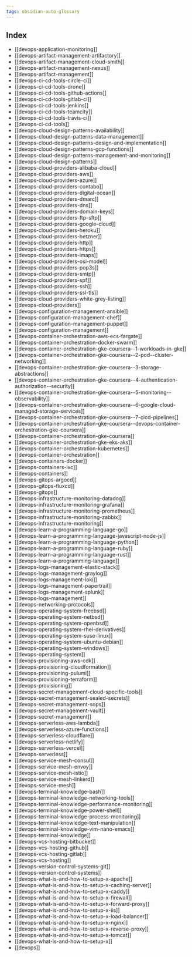 ```yaml
---
tags: obsidian-auto-glossary
---
```

## Index
- [[devops-application-monitoring]]
- [[devops-artifact-management-artifactory]]
- [[devops-artifact-management-cloud-smith]]
- [[devops-artifact-management-nexus]]
- [[devops-artifact-management]]
- [[devops-ci-cd-tools-circle-ci]]
- [[devops-ci-cd-tools-drone]]
- [[devops-ci-cd-tools-github-actions]]
- [[devops-ci-cd-tools-gitlab-ci]]
- [[devops-ci-cd-tools-jenkins]]
- [[devops-ci-cd-tools-teamcity]]
- [[devops-ci-cd-tools-travis-ci]]
- [[devops-ci-cd-tools]]
- [[devops-cloud-design-patterns-availability]]
- [[devops-cloud-design-patterns-data-management]]
- [[devops-cloud-design-patterns-design-and-implementation]]
- [[devops-cloud-design-patterns-gcp-functions]]
- [[devops-cloud-design-patterns-management-and-monitoring]]
- [[devops-cloud-design-patterns]]
- [[devops-cloud-providers-alibaba-cloud]]
- [[devops-cloud-providers-aws]]
- [[devops-cloud-providers-azure]]
- [[devops-cloud-providers-contabo]]
- [[devops-cloud-providers-digital-ocean]]
- [[devops-cloud-providers-dmarc]]
- [[devops-cloud-providers-dns]]
- [[devops-cloud-providers-domain-keys]]
- [[devops-cloud-providers-ftp-sftp]]
- [[devops-cloud-providers-google-cloud]]
- [[devops-cloud-providers-heroku]]
- [[devops-cloud-providers-hetzner]]
- [[devops-cloud-providers-http]]
- [[devops-cloud-providers-https]]
- [[devops-cloud-providers-imaps]]
- [[devops-cloud-providers-osi-model]]
- [[devops-cloud-providers-pop3s]]
- [[devops-cloud-providers-smtp]]
- [[devops-cloud-providers-spf]]
- [[devops-cloud-providers-ssh]]
- [[devops-cloud-providers-ssl-tls]]
- [[devops-cloud-providers-white-grey-listing]]
- [[devops-cloud-providers]]
- [[devops-configuration-management-ansible]]
- [[devops-configuration-management-chef]]
- [[devops-configuration-management-puppet]]
- [[devops-configuration-management]]
- [[devops-container-orchestration-aws-ecs-fargate]]
- [[devops-container-orchestration-docker-swarm]]
- [[devops-container-orchestration-gke-coursera--1-workloads-in-gke]]
- [[devops-container-orchestration-gke-coursera--2-pod--cluster-networking]]
- [[devops-container-orchestration-gke-coursera--3-storage-abstractions]]
- [[devops-container-orchestration-gke-coursera--4-authentication-authorization--security]]
- [[devops-container-orchestration-gke-coursera--5-monitoring--observability]]
- [[devops-container-orchestration-gke-coursera--6-google-cloud-managed-storage-services]]
- [[devops-container-orchestration-gke-coursera--7-cicd-pipelines]]
- [[devops-container-orchestration-gke-coursera--devops-container-orchestration-gke-coursera]]
- [[devops-container-orchestration-gke-coursera]]
- [[devops-container-orchestration-gke-eks-aks]]
- [[devops-container-orchestration-kubernetes]]
- [[devops-container-orchestration]]
- [[devops-containers-docker]]
- [[devops-containers-lxc]]
- [[devops-containers]]
- [[devops-gitops-argocd]]
- [[devops-gitops-fluxcd]]
- [[devops-gitops]]
- [[devops-infrastructure-monitoring-datadog]]
- [[devops-infrastructure-monitoring-grafana]]
- [[devops-infrastructure-monitoring-prometheus]]
- [[devops-infrastructure-monitoring-zabbix]]
- [[devops-infrastructure-monitoring]]
- [[devops-learn-a-programming-language-go]]
- [[devops-learn-a-programming-language-javascript-node-js]]
- [[devops-learn-a-programming-language-python]]
- [[devops-learn-a-programming-language-ruby]]
- [[devops-learn-a-programming-language-rust]]
- [[devops-learn-a-programming-language]]
- [[devops-logs-management-elastic-stack]]
- [[devops-logs-management-graylog]]
- [[devops-logs-management-loki]]
- [[devops-logs-management-papertrail]]
- [[devops-logs-management-splunk]]
- [[devops-logs-management]]
- [[devops-networking-protocols]]
- [[devops-operating-system-freebsd]]
- [[devops-operating-system-netbsd]]
- [[devops-operating-system-openbsd]]
- [[devops-operating-system-rhel-derivatives]]
- [[devops-operating-system-suse-linux]]
- [[devops-operating-system-ubuntu-debian]]
- [[devops-operating-system-windows]]
- [[devops-operating-system]]
- [[devops-provisioning-aws-cdk]]
- [[devops-provisioning-cloudformation]]
- [[devops-provisioning-pulumi]]
- [[devops-provisioning-terraform]]
- [[devops-provisioning]]
- [[devops-secret-management-cloud-specific-tools]]
- [[devops-secret-management-sealed-secrets]]
- [[devops-secret-management-sops]]
- [[devops-secret-management-vault]]
- [[devops-secret-management]]
- [[devops-serverless-aws-lambda]]
- [[devops-serverless-azure-functions]]
- [[devops-serverless-cloudflare]]
- [[devops-serverless-netlify]]
- [[devops-serverless-vercel]]
- [[devops-serverless]]
- [[devops-service-mesh-consul]]
- [[devops-service-mesh-envoy]]
- [[devops-service-mesh-istio]]
- [[devops-service-mesh-linkerd]]
- [[devops-service-mesh]]
- [[devops-terminal-knowledge-bash]]
- [[devops-terminal-knowledge-networking-tools]]
- [[devops-terminal-knowledge-performance-monitoring]]
- [[devops-terminal-knowledge-power-shell]]
- [[devops-terminal-knowledge-process-monitoring]]
- [[devops-terminal-knowledge-text-manipulation]]
- [[devops-terminal-knowledge-vim-nano-emacs]]
- [[devops-terminal-knowledge]]
- [[devops-vcs-hosting-bitbucket]]
- [[devops-vcs-hosting-github]]
- [[devops-vcs-hosting-gitlab]]
- [[devops-vcs-hosting]]
- [[devops-version-control-systems-git]]
- [[devops-version-control-systems]]
- [[devops-what-is-and-how-to-setup-x-apache]]
- [[devops-what-is-and-how-to-setup-x-caching-server]]
- [[devops-what-is-and-how-to-setup-x-caddy]]
- [[devops-what-is-and-how-to-setup-x-firewall]]
- [[devops-what-is-and-how-to-setup-x-forward-proxy]]
- [[devops-what-is-and-how-to-setup-x-iis]]
- [[devops-what-is-and-how-to-setup-x-load-balancer]]
- [[devops-what-is-and-how-to-setup-x-nginx]]
- [[devops-what-is-and-how-to-setup-x-reverse-proxy]]
- [[devops-what-is-and-how-to-setup-x-tomcat]]
- [[devops-what-is-and-how-to-setup-x]]
- [[devops]]
